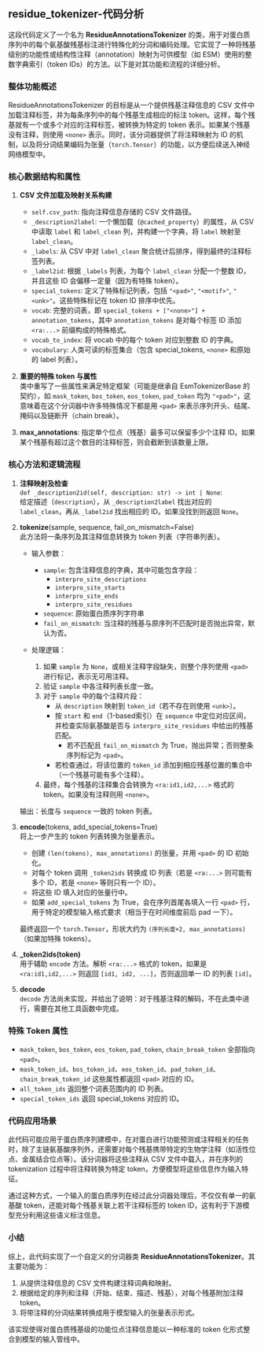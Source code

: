 ## residue_tokenizer-代码分析
这段代码定义了一个名为 **ResidueAnnotationsTokenizer** 的类，用于对蛋白质序列中的每个氨基酸残基标注进行特殊化的分词和编码处理。它实现了一种将残基级别的功能性或结构性注释（annotation）映射为可供模型（如 ESM）使用的整数字典索引（token IDs）的方法。以下是对其功能和流程的详细分析。

### 整体功能概述

ResidueAnnotationsTokenizer 的目标是从一个提供残基注释信息的 CSV 文件中加载注释标签，并为每条序列中的每个残基生成相应的标注 token。这样，每个残基就有一个或多个对应的注释标签，被转换为特定的 token 表示。如果某个残基没有注释，则使用 `<none>` 表示。同时，该分词器提供了将注释映射为 ID 的机制，以及将分词结果编码为张量（`torch.Tensor`）的功能，以方便后续送入神经网络模型中。

### 核心数据结构和属性

1. **CSV 文件加载及映射关系构建**  
   - `self.csv_path`: 指向注释信息存储的 CSV 文件路径。  
   - `_description2label`: 一个懒加载（`@cached_property`）的属性，从 CSV 中读取 `label` 和 `label_clean` 列，并构建一个字典，将 `label` 映射至 `label_clean`。  
   - `_labels`: 从 CSV 中对 `label_clean` 聚合统计后排序，得到最终的注释标签列表。  
   - `_label2id`: 根据 `_labels` 列表，为每个 `label_clean` 分配一个整数 ID，并且这些 ID 会偏移一定量（因为有特殊 token）。  
   - `special_tokens`: 定义了特殊标记列表，包括 `"<pad>"`, `"<motif>"`, `"<unk>"`。这些特殊标记在 token ID 排序中优先。  
   - `vocab`: 完整的词表，即 `special_tokens + ["<none>"] + annotation_tokens`，其中 `annotation_tokens` 是对每个标签 ID 添加 `<ra:...>` 前缀构成的特殊格式。  
   - `vocab_to_index`: 将 vocab 中的每个 token 对应到整数 ID 的字典。  
   - `vocabulary`: 人类可读的标签集合（包含 special_tokens, `<none>` 和原始的 label 列表）。  

2. **重要的特殊 token 与属性**  
   类中重写了一些属性来满足特定框架（可能是继承自 EsmTokenizerBase 的契约），如 `mask_token`, `bos_token`, `eos_token`, `pad_token` 均为 `"<pad>"`，这意味着在这个分词器中许多特殊情况下都是用 `<pad>` 来表示序列开头、结尾、掩码以及链断开（chain break）。

3. **max_annotations**: 指定单个位点（残基）最多可以保留多少个注释 ID。如果某个残基有超过这个数目的注释标签，则会截断到该数量上限。

### 核心方法和逻辑流程

1. **注释映射及检查**  
   `def _description2id(self, description: str) -> int | None`:  
   给定描述（`description`），从 `_description2label` 找出对应的 `label_clean`，再从 `_label2id` 找出相应的 ID。如果没找到则返回 `None`。

2. **tokenize**(sample, sequence, fail_on_mismatch=False)  
   此方法将一条序列及其注释信息转换为 token 列表（字符串列表）。  
   - 输入参数：
     - `sample`: 包含注释信息的字典，其中可能包含字段：
       - `interpro_site_descriptions`
       - `interpro_site_starts`
       - `interpro_site_ends`
       - `interpro_site_residues`
     - `sequence`: 原始蛋白质序列字符串
     - `fail_on_mismatch`: 当注释的残基与原序列不匹配时是否抛出异常，默认为否。

   - 处理逻辑：
     1. 如果 `sample` 为 `None`，或相关注释字段缺失，则整个序列使用 `<pad>` 进行标记，表示无可用注释。
     2. 验证 `sample` 中各注释列表长度一致。
     3. 对于 `sample` 中的每个注释片段：  
        - 从 `description` 映射到 `token_id`（若不存在则使用 `<unk>`）。  
        - 按 `start` 和 `end`（1-based索引）在 `sequence` 中定位对应区间，并检查实际氨基酸是否与 `interpro_site_residues` 中给出的残基匹配。  
          - 若不匹配且 `fail_on_mismatch` 为 True，抛出异常；否则整条序列标记为 `<pad>`。  
        - 若检查通过，将该位置的 `token_id` 添加到相应残基位置的集合中（一个残基可能有多个注释）。
     4. 最终，每个残基的注释集合会转换为 `<ra:id1,id2,...>` 格式的 token。如果没有注释则用 `<none>`。
   
   输出：长度与 `sequence` 一致的 token 列表。

3. **encode**(tokens, add_special_tokens=True)  
   将上一步产生的 token 列表转换为张量表示。  
   - 创建 `(len(tokens), max_annotations)` 的张量，并用 `<pad>` 的 ID 初始化。
   - 对每个 token 调用 `_token2ids` 转换成 ID 列表（若是 `<ra:...>` 则可能有多个 ID，若是 `<none>` 等则只有一个 ID）。
   - 将这些 ID 填入对应的张量行中。  
   - 如果 `add_special_tokens` 为 True，会在序列首尾各填入一行 `<pad>` 行，用于特定的模型输入格式要求（相当于在时间维度前后 pad 一下）。
   
   最终返回一个 `torch.Tensor`，形状大约为 `(序列长度+2, max_annotations)`（如果加特殊 tokens）。

4. **_token2ids(token)**  
   用于辅助 `encode` 方法。解析 `<ra:...>` 格式的 token，如果是 `<ra:id1,id2,...>` 则返回 `[id1, id2, ...]`，否则返回单一 ID 的列表 `[id]`。

5. **decode**  
   `decode` 方法尚未实现，并给出了说明：对于残基注释的解码，不在此类中进行，需要在其他工具函数中完成。

### 特殊 Token 属性

- `mask_token`, `bos_token`, `eos_token`, `pad_token`, `chain_break_token` 全部指向 `<pad>`。
- `mask_token_id`、`bos_token_id`、`eos_token_id`、`pad_token_id`、`chain_break_token_id` 这些属性都返回 `<pad>` 对应的 ID。
- `all_token_ids` 返回整个词表范围内的 ID 列表。
- `special_token_ids` 返回 special_tokens 对应的 ID。

### 代码应用场景

此代码可能应用于蛋白质序列建模中，在对蛋白进行功能预测或注释相关的任务时，除了主链氨基酸序列外，还需要对每个残基携带特定的生物学注释（如活性位点、金属结合位点等）。该分词器将这些注释从 CSV 文件中载入，并在序列的 tokenization 过程中将注释转换为特定 token，方便模型将这些信息作为输入特征。

通过这种方式，一个输入的蛋白质序列在经过此分词器处理后，不仅仅有单一的氨基酸 token，还能对每个残基关联上若干注释标签的 token ID，这有利于下游模型充分利用这些语义标注信息。

### 小结

综上，此代码实现了一个自定义的分词器类 **ResidueAnnotationsTokenizer**。其主要功能为：

1. 从提供注释信息的 CSV 文件构建注释词典和映射。
2. 根据给定的序列和注释（开始、结束、描述、残基），对每个残基附加注释 token。
3. 将带注释的分词结果转换成用于模型输入的张量表示形式。

该实现使得对蛋白质残基级的功能位点注释信息能以一种标准的 token 化形式整合到模型的输入管线中。
